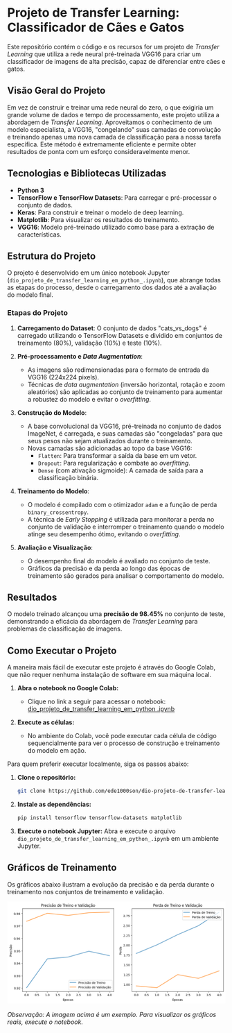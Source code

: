 # Projeto de Transfer Learning: Classificador de Cães e Gatos

Este repositório contém o código e os recursos for um projeto de *Transfer Learning* que utiliza a rede neural pré-treinada VGG16 para criar um classificador de imagens de alta precisão, capaz de diferenciar entre cães e gatos.

## Visão Geral do Projeto

Em vez de construir e treinar uma rede neural do zero, o que exigiria um grande volume de dados e tempo de processamento, este projeto utiliza a abordagem de *Transfer Learning*. Aproveitamos o conhecimento de um modelo especialista, a VGG16, "congelando" suas camadas de convolução e treinando apenas uma nova camada de classificação para a nossa tarefa específica. Este método é extremamente eficiente e permite obter resultados de ponta com um esforço consideravelmente menor.

## Tecnologias e Bibliotecas Utilizadas

* **Python 3**
* **TensorFlow e TensorFlow Datasets**: Para carregar e pré-processar o conjunto de dados.
* **Keras**: Para construir e treinar o modelo de deep learning.
* **Matplotlib**: Para visualizar os resultados do treinamento.
* **VGG16**: Modelo pré-treinado utilizado como base para a extração de características.

## Estrutura do Projeto

O projeto é desenvolvido em um único notebook Jupyter (`dio_projeto_de_transfer_learning_em_python_.ipynb`), que abrange todas as etapas do processo, desde o carregamento dos dados até a avaliação do modelo final.

### Etapas do Projeto

1.  **Carregamento do Dataset**: O conjunto de dados "cats\_vs\_dogs" é carregado utilizando o TensorFlow Datasets e dividido em conjuntos de treinamento (80%), validação (10%) e teste (10%).

2.  **Pré-processamento e *Data Augmentation***:
    * As imagens são redimensionadas para o formato de entrada da VGG16 (224x224 pixels).
    * Técnicas de *data augmentation* (inversão horizontal, rotação e zoom aleatórios) são aplicadas ao conjunto de treinamento para aumentar a robustez do modelo e evitar o *overfitting*.

3.  **Construção do Modelo**:
    * A base convolucional da VGG16, pré-treinada no conjunto de dados ImageNet, é carregada, e suas camadas são "congeladas" para que seus pesos não sejam atualizados durante o treinamento.
    * Novas camadas são adicionadas ao topo da base VGG16:
        * `Flatten`: Para transformar a saída da base em um vetor.
        * `Dropout`: Para regularização e combate ao *overfitting*.
        * `Dense` (com ativação sigmoide): A camada de saída para a classificação binária.

4.  **Treinamento do Modelo**:
    * O modelo é compilado com o otimizador `adam` e a função de perda `binary_crossentropy`.
    * A técnica de *Early Stopping* é utilizada para monitorar a perda no conjunto de validação e interromper o treinamento quando o modelo atinge seu desempenho ótimo, evitando o *overfitting*.

5.  **Avaliação e Visualização**:
    * O desempenho final do modelo é avaliado no conjunto de teste.
    * Gráficos da precisão e da perda ao longo das épocas de treinamento são gerados para analisar o comportamento do modelo.

## Resultados

O modelo treinado alcançou uma **precisão de 98.45%** no conjunto de teste, demonstrando a eficácia da abordagem de *Transfer Learning* para problemas de classificação de imagens.

## Como Executar o Projeto

A maneira mais fácil de executar este projeto é através do Google Colab, que não requer nenhuma instalação de software em sua máquina local.

1.  **Abra o notebook no Google Colab:**
    * Clique no link a seguir para acessar o notebook: [dio\_projeto\_de\_transfer\_learning\_em\_python .ipynb](https://colab.research.google.com/drive/1JuixrjKhB-1whci-enGLtJeuELiVQdeL?usp=sharing)

2.  **Execute as células:**
    * No ambiente do Colab, você pode executar cada célula de código sequencialmente para ver o processo de construção e treinamento do modelo em ação.

Para quem preferir executar localmente, siga os passos abaixo:

1.  **Clone o repositório:**
    ```bash
    git clone https://github.com/ede1000son/dio-projeto-de-transfer-learning-em-python.git
    ```
2.  **Instale as dependências:**
    ```bash
    pip install tensorflow tensorflow-datasets matplotlib
    ```
3.  **Execute o notebook Jupyter:**
    Abra e execute o arquivo `dio_projeto_de_transfer_learning_em_python_.ipynb` em um ambiente Jupyter.

## Gráficos de Treinamento

Os gráficos abaixo ilustram a evolução da precisão e da perda durante o treinamento nos conjuntos de treinamento e validação.

![Gráficos de Treinamento](image.png)

*Observação: A imagem acima é um exemplo. Para visualizar os gráficos reais, execute o notebook.*